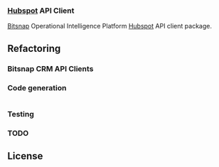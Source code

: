 ### [Hubspot]() API Client

[Bitsnap](https://bitsnap.io) Operational Intelligence Platform [Hubspot]() API client package.

## Refactoring

### Bitsnap CRM API Clients

### Code generation

```bash

```

### Testing

### TODO

## License
